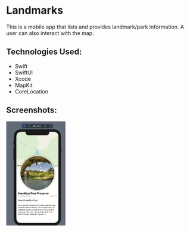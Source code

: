 # Landmarks

This is a mobile app that lists and provides landmark/park information. A user can also interact with the map.

## Technologies Used:

- Swift
- SwiftUI
- Xcode
- MapKit
- CoreLocation

## Screenshots:

<!-- ![landmark](./Landmarks/Assets.xcassets/landmark.imageset/landmark.png) -->

<img src="./Landmarks/Assets.xcassets/landmark.imageset/landmark.png" style="height:280px;"/>

